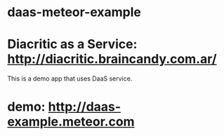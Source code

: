 # daas-meteor-example

# Diacritic as a Service: http://diacritic.braincandy.com.ar/

This is a demo app that uses DaaS service.

# demo: http://daas-example.meteor.com
